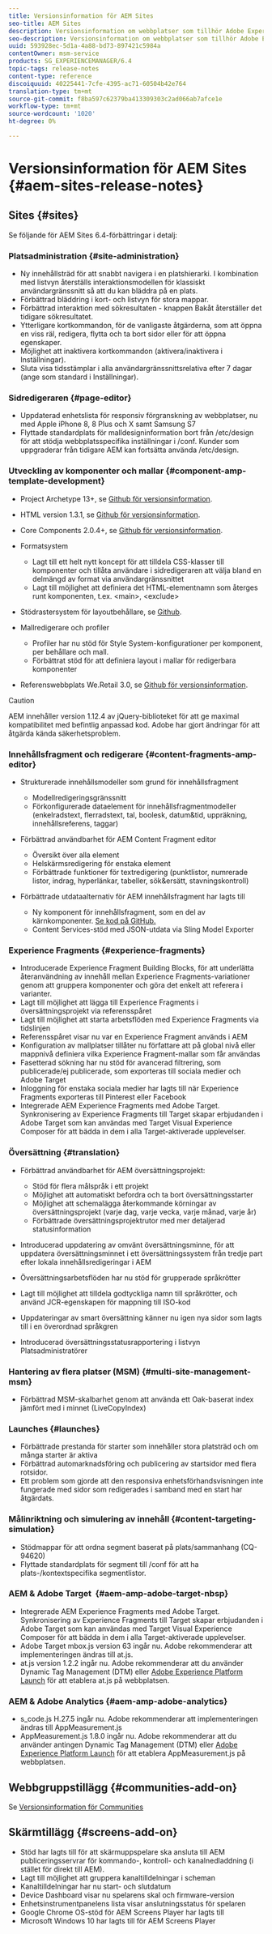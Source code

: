 ```yaml
---
title: Versionsinformation för AEM Sites
seo-title: AEM Sites
description: Versionsinformation om webbplatser som tillhör Adobe Experience Manager 6.4.
seo-description: Versionsinformation om webbplatser som tillhör Adobe Experience Manager 6.4.
uuid: 593928ec-5d1a-4a88-bd73-897421c5984a
contentOwner: msm-service
products: SG_EXPERIENCEMANAGER/6.4
topic-tags: release-notes
content-type: reference
discoiquuid: 40225441-7cfe-4395-ac71-60504b42e764
translation-type: tm+mt
source-git-commit: f8ba597c62379ba413309303c2ad066ab7afce1e
workflow-type: tm+mt
source-wordcount: '1020'
ht-degree: 0%

---
```



# Versionsinformation för AEM Sites {#aem-sites-release-notes}

## Sites {#sites}

Se följande för AEM Sites 6.4-förbättringar i detalj:

### Platsadministration {#site-administration}

* Ny innehållsträd för att snabbt navigera i en platshierarki. I kombination med listvyn återställs interaktionsmodellen för klassiskt användargränssnitt så att du kan bläddra på en plats.
* Förbättrad bläddring i kort- och listvyn för stora mappar.
* Förbättrad interaktion med sökresultaten - knappen Bakåt återställer det tidigare sökresultatet.
* Ytterligare kortkommandon, för de vanligaste åtgärderna, som att öppna en viss räl, redigera, flytta och ta bort sidor eller för att öppna egenskaper.
* Möjlighet att inaktivera kortkommandon (aktivera/inaktivera i Inställningar).
* Sluta visa tidsstämplar i alla användargränssnittsrelativa efter 7 dagar (ange som standard i Inställningar).

### Sidredigeraren {#page-editor}

* Uppdaterad enhetslista för responsiv förgranskning av webbplatser, nu med Apple iPhone 8, 8 Plus och X samt Samsung S7
* Flyttade standardplats för malldesigninformation bort från /etc/design för att stödja webbplatsspecifika inställningar i /conf. Kunder som uppgraderar från tidigare AEM kan fortsätta använda /etc/design.

### Utveckling av komponenter och mallar {#component-amp-template-development}

* Project Archetype 13+, se [Github för versionsinformation](https://github.com/Adobe-Marketing-Cloud/aem-project-archetype/releases).
* HTML version 1.3.1, se [Github för versionsinformation](https://github.com/Adobe-Marketing-Cloud/htl-spec/releases/tag/1.3.1).
* Core Components 2.0.4+, se [Github för versionsinformation](https://github.com/Adobe-Marketing-Cloud/aem-core-wcm-components/releases).
* Formatsystem

   * Lagt till ett helt nytt koncept för att tilldela CSS-klasser till komponenter och tillåta användare i sidredigeraren att välja bland en delmängd av format via användargränssnittet
   * Lagt till möjlighet att definiera det HTML-elementnamn som återges runt komponenten, t.ex. &lt;main>, &lt;exclude>

* Stödrastersystem för layoutbehållare, se [Github](https://github.com/Adobe-Marketing-Cloud/aem-responsivegrid).
* Mallredigerare och profiler

   * Profiler har nu stöd för Style System-konfigurationer per komponent, per behållare och mall.
   * Förbättrat stöd för att definiera layout i mallar för redigerbara komponenter

* Referenswebbplats We.Retail 3.0, se [Github för versionsinformation](https://github.com/Adobe-Marketing-Cloud/aem-sample-we-retail/releases).

>[!CAUTION]
>
>AEM innehåller version 1.12.4 av jQuery-biblioteket för att ge maximal kompatibilitet med befintlig anpassad kod. Adobe har gjort ändringar för att åtgärda kända säkerhetsproblem.

### Innehållsfragment och redigerare {#content-fragments-amp-editor}

* Strukturerade innehållsmodeller som grund för innehållsfragment

   * Modellredigeringsgränssnitt
   * Förkonfigurerade dataelement för innehållsfragmentmodeller (enkelradstext, flerradstext, tal, boolesk, datum&amp;tid, uppräkning, innehållsreferens, taggar)

* Förbättrad användbarhet för AEM Content Fragment editor

   * Översikt över alla element
   * Helskärmsredigering för enstaka element
   * Förbättrade funktioner för textredigering (punktlistor, numrerade listor, indrag, hyperlänkar, tabeller, sök&amp;ersätt, stavningskontroll)

* Förbättrade utdataalternativ för AEM innehållsfragment har lagts till

   * Ny komponent för innehållsfragment, som en del av kärnkomponenter. [Se kod på GitHub.](https://github.com/Adobe-Marketing-Cloud/aem-core-wcm-components/tree/master/extension/contentfragment/content/src/content/jcr_root/apps/core/wcm/extension/components/contentfragment/v1/contentfragment)
   * Content Services-stöd med JSON-utdata via Sling Model Exporter

### Experience Fragments {#experience-fragments}

* Introducerade Experience Fragment Building Blocks, för att underlätta återanvändning av innehåll mellan Experience Fragments-variationer genom att gruppera komponenter och göra det enkelt att referera i varianter.
* Lagt till möjlighet att lägga till Experience Fragments i översättningsprojekt via referensspåret
* Lagt till möjlighet att starta arbetsflöden med Experience Fragments via tidslinjen
* Referensspåret visar nu var en Experience Fragment används i AEM
* Konfiguration av mallplatser tillåter nu författare att på global nivå eller mappnivå definiera vilka Experience Fragment-mallar som får användas
* Fasetterad sökning har nu stöd för avancerad filtrering, som publicerade/ej publicerade, som exporteras till sociala medier och Adobe Target
* Inloggning för enstaka sociala medier har lagts till när Experience Fragments exporteras till Pinterest eller Facebook
* Integrerade AEM Experience Fragments med Adobe Target. Synkronisering av Experience Fragments till Target skapar erbjudanden i Adobe Target som kan användas med Target Visual Experience Composer för att bädda in dem i alla Target-aktiverade upplevelser.

### Översättning {#translation}

* Förbättrad användbarhet för AEM översättningsprojekt:

   * Stöd för flera målspråk i ett projekt
   * Möjlighet att automatiskt befordra och ta bort översättningsstarter
   * Möjlighet att schemalägga återkommande körningar av översättningsprojekt (varje dag, varje vecka, varje månad, varje år)
   * Förbättrade översättningsprojektrutor med mer detaljerad statusinformation

* Introducerad uppdatering av omvänt översättningsminne, för att uppdatera översättningsminnet i ett översättningssystem från tredje part efter lokala innehållsredigeringar i AEM
* Översättningsarbetsflöden har nu stöd för grupperade språkrötter
* Lagt till möjlighet att tilldela godtyckliga namn till språkrötter, och använd JCR-egenskapen för mappning till ISO-kod
* Uppdateringar av smart översättning känner nu igen nya sidor som lagts till i en överordnad språkgren
* Introducerad översättningsstatusrapportering i listvyn Platsadministratörer

### Hantering av flera platser (MSM) {#multi-site-management-msm}

* Förbättrad MSM-skalbarhet genom att använda ett Oak-baserat index jämfört med i minnet (LiveCopyIndex)

### Launches {#launches}

* Förbättrade prestanda för starter som innehåller stora platsträd och om många starter är aktiva
* Förbättrad automarknadsföring och publicering av startsidor med flera rotsidor.
* Ett problem som gjorde att den responsiva enhetsförhandsvisningen inte fungerade med sidor som redigerades i samband med en start har åtgärdats.

### Målinriktning och simulering av innehåll {#content-targeting-simulation}

* Stödmappar för att ordna segment baserat på plats/sammanhang (CQ-94620)
* Flyttade standardplats för segment till /conf för att ha plats-/kontextspecifika segmentlistor.

### AEM &amp; Adobe Target  {#aem-amp-adobe-target-nbsp}

* Integrerade AEM Experience Fragments med Adobe Target. Synkronisering av Experience Fragments till Target skapar erbjudanden i Adobe Target som kan användas med Target Visual Experience Composer för att bädda in dem i alla Target-aktiverade upplevelser.
* Adobe Target mbox.js version 63 ingår nu. Adobe rekommenderar att implementeringen ändras till at.js.
* at.js version 1.2.2 ingår nu. Adobe rekommenderar att du använder Dynamic Tag Management (DTM) eller [Adobe Experience Platform Launch](https://www.adobe.com/enterprise/cloud-platform/launch.html) för att etablera at.js på webbplatsen.

### AEM &amp; Adobe Analytics {#aem-amp-adobe-analytics}

* s_code.js H.27.5 ingår nu. Adobe rekommenderar att implementeringen ändras till AppMeasurement.js
* AppMeasurement.js 1.8.0 ingår nu. Adobe rekommenderar att du använder antingen Dynamic Tag Management (DTM) eller [Adobe Experience Platform Launch](https://www.adobe.com/enterprise/cloud-platform/launch.html) för att etablera AppMeasurement.js på webbplatsen.

## Webbgruppstillägg {#communities-add-on}

Se [Versionsinformation för Communities](/help/release-notes/communities-release-notes.md)

## Skärmtillägg {#screens-add-on}

* Stöd har lagts till för att skärmuppspelare ska ansluta till AEM publiceringsservrar för kommando-, kontroll- och kanalnedladdning (i stället för direkt till AEM).
* Lagt till möjlighet att gruppera kanaltilldelningar i scheman
* Kanaltilldelningar har nu start- och slutdatum
* Device Dashboard visar nu spelarens skal och firmware-version
* Enhetsinstrumentpanelens lista visar anslutningsstatus för spelaren
* Google Chrome OS-stöd för AEM Screens Player har lagts till
* Microsoft Windows 10 har lagts till för AEM Screens Player
